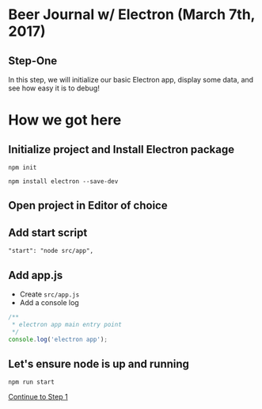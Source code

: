 # Beer Journal w/ Electron (March 7th, 2017)

## Step-One

In this step, we will initialize our basic Electron app, display some data, and see how easy it is to debug!

# How we got here

## Initialize project and Install Electron package
`npm init`

`npm install electron --save-dev`

## Open project in Editor of choice

## Add start script
`"start": "node src/app",`

## Add app.js
* Create `src/app.js`
* Add a console log
```javascript
/**
 * electron app main entry point
 */
console.log('electron app');
```

## Let's ensure node is up and running
`npm run start`

[Continue to Step 1](https://github.com/johnrhampton/dot-net-st-pete-ui/tree/step-one)


